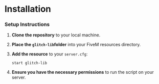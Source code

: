 # Installation

### Setup Instructions

1. **Clone the repository** to your local machine.
2. **Place the `glitch-lib`folder** into your FiveM resources directory.
3.  **Add the resource** to your `server.cfg`:&#x20;

    ```
    start glitch-lib
    ```
4. **Ensure you have the necessary permissions** to run the script on your server.

